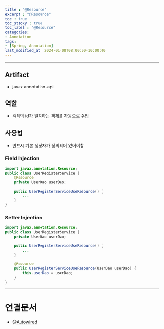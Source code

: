```yaml
---
title : "@Resource"
excerpt : "@Resource"
toc : true
toc_sticky : true
toc_label : "@Resource"
categories:
- Annotation
tags:
- [Spring, Annotation]
last_modified_at: 2024-01-08T08:00:00-10:00:00
---
```

  
---
  
## Artifact
- javax.annotation-api
  
## 역할
- 객체의 id가 일치하는 객체를 자동으로 주입
  
## 사용법
- 반드시 기본 생성자가 정의되어 있어야함
  
### Field Injection
  
```java
import javax.annotation.Resource; 
public class UserRegisterService { 
	@Resource 
	private UserDao userDao;
	
	public UserRegisterServiceUseResource() { 
		...
	} 
}
```
  
### Setter Injection
  
```java
import javax.annotation.Resource; 
public class UserRegisterService { 
	private UserDao userDao;
	
	public UserRegisterServiceUseResource() { 
		...
	} 
	
	@Resource 
	public UserRegisterServiceUseResource(UserDao userDao) { 
		this.userDao = userDao;
	}
}
```

---
  
# 연결문서
- [@Autowired](../../annotation/annotation-@Autowired)